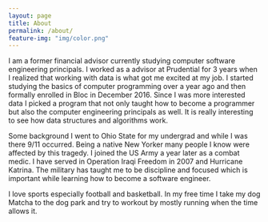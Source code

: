 ```yaml
---
layout: page
title: About
permalink: /about/
feature-img: "img/color.png"
---
```


I am a former financial advisor currently studying computer software engineering principals. I worked as a advisor at Prudential for 3 years when I realized that working with data is what got me excited at my job. I started studying the basics of computer programming over a year ago and then formally enrolled in Bloc in December 2016. Since I was more interested data I picked a program that not only taught how to become a programmer but also the computer engineering principals as well. It is really interesting to see how data structures and algorithms work.

Some background I went to Ohio State for my undergrad and while I was there 9/11 occurred. Being a native New Yorker many people I know were affected by this tragedy. I joined the US Army a year later as a combat medic. I have served in Operation Iraqi Freedom in 2007 and Hurricane Katrina. The military has taught me to be discipline and focused which is important while learning how to become a software engineer.

I love sports especially football and basketball. In my free time I take my dog Matcha to the dog park and try to workout by mostly running when the time allows it.

